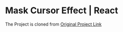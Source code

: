 # Mask Cursor Effect | React

The Project is cloned from <a href="https://blog.olivierlarose.com/tutorials/mask-cursor-effect">Original Project Link</a>
